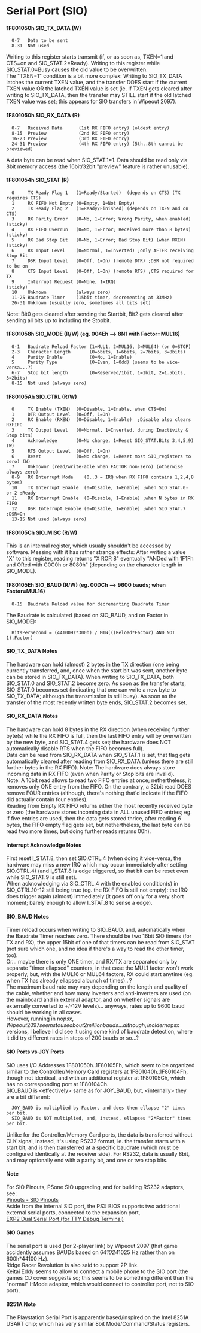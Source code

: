 #   Serial Port (SIO)
#### 1F801050h SIO_TX_DATA (W)
```
  0-7   Data to be sent
  8-31  Not used
```
Writing to this register starts transmit (if, or as soon as, TXEN=1 and CTS=on
and SIO_STAT.2=Ready). Writing to this register while SIO_STAT.0=Busy causes
the old value to be overwritten.<br/>
The "TXEN=1" condition is a bit more complex: Writing to SIO_TX_DATA latches
the current TXEN value, and the transfer DOES start if the current TXEN value
OR the latched TXEN value is set (ie. if TXEN gets cleared after writing to
SIO_TX_DATA, then the transfer may STILL start if the old latched TXEN value
was set; this appears for SIO transfers in Wipeout 2097).<br/>

#### 1F801050h SIO_RX_DATA (R)
```
  0-7   Received Data      (1st RX FIFO entry) (oldest entry)
  8-15  Preview            (2nd RX FIFO entry)
  16-23 Preview            (3rd RX FIFO entry)
  24-31 Preview            (4th RX FIFO entry) (5th..8th cannot be previewed)
```
A data byte can be read when SIO_STAT.1=1. Data should be read only via 8bit
memory access (the 16bit/32bit "preview" feature is rather unusable).<br/>

#### 1F801054h SIO_STAT (R)
```
  0     TX Ready Flag 1   (1=Ready/Started)  (depends on CTS) (TX requires CTS)
  1     RX FIFO Not Empty (0=Empty, 1=Not Empty)
  2     TX Ready Flag 2   (1=Ready/Finished) (depends on TXEN and on CTS)
  3     RX Parity Error   (0=No, 1=Error; Wrong Parity, when enabled) (sticky)
  4     RX FIFO Overrun   (0=No, 1=Error; Received more than 8 bytes) (sticky)
  5     RX Bad Stop Bit   (0=No, 1=Error; Bad Stop Bit) (when RXEN)   (sticky)
  6     RX Input Level    (0=Normal, 1=Inverted) ;only AFTER receiving Stop Bit
  7     DSR Input Level   (0=Off, 1=On) (remote DTR) ;DSR not required to be on
  8     CTS Input Level   (0=Off, 1=On) (remote RTS) ;CTS required for TX
  9     Interrupt Request (0=None, 1=IRQ)                             (sticky)
  10    Unknown           (always zero)
  11-25 Baudrate Timer    (15bit timer, decrementing at 33MHz)
  26-31 Unknown (usually zero, sometimes all bits set)
```
Note: Bit0 gets cleared after sending the Startbit, Bit2 gets cleared after
sending all bits up to including the Stopbit.<br/>

#### 1F801058h SIO_MODE (R/W) (eg. 004Eh --\> 8N1 with Factor=MUL16)
```
  0-1   Baudrate Reload Factor (1=MUL1, 2=MUL16, 3=MUL64) (or 0=STOP)
  2-3   Character Length       (0=5bits, 1=6bits, 2=7bits, 3=8bits)
  4     Parity Enable          (0=No, 1=Enable)
  5     Parity Type            (0=Even, 1=Odd) (seems to be vice-versa...?)
  6-7   Stop bit length        (0=Reserved/1bit, 1=1bit, 2=1.5bits, 3=2bits)
  8-15  Not used (always zero)
```

#### 1F80105Ah SIO_CTRL (R/W)
```
  0     TX Enable (TXEN)  (0=Disable, 1=Enable, when CTS=On)
  1     DTR Output Level  (0=Off, 1=On)
  2     RX Enable (RXEN)  (0=Disable, 1=Enable)  ;Disable also clears RXFIFO
  3     TX Output Level   (0=Normal, 1=Inverted, during Inactivity & Stop bits)
  4     Acknowledge       (0=No change, 1=Reset SIO_STAT.Bits 3,4,5,9)      (W)
  5     RTS Output Level  (0=Off, 1=On)
  6     Reset             (0=No change, 1=Reset most SIO_registers to zero) (W)
  7     Unknown? (read/write-able when FACTOR non-zero) (otherwise always zero)
  8-9   RX Interrupt Mode    (0..3 = IRQ when RX FIFO contains 1,2,4,8 bytes)
  10    TX Interrupt Enable  (0=Disable, 1=Enable) ;when SIO_STAT.0-or-2 ;Ready
  11    RX Interrupt Enable  (0=Disable, 1=Enable) ;when N bytes in RX FIFO
  12    DSR Interrupt Enable (0=Disable, 1=Enable) ;when SIO_STAT.7  ;DSR=On
  13-15 Not used (always zero)
```

#### 1F80105Ch SIO_MISC (R/W)
This is an internal register, which usually shouldn't be accessed by software.
Messing with it has rather strange effects: After writing a value "X" to this
register, reading returns "X ROR 8" eventually "ANDed with 1F1Fh and ORed with
C0C0h or 8080h" (depending on the character length in SIO_MODE).<br/>

#### 1F80105Eh SIO_BAUD (R/W) (eg. 00DCh --\> 9600 bauds; when Factor=MUL16)
```
  0-15  Baudrate Reload value for decrementing Baudrate Timer
```
The Baudrate is calculated (based on SIO_BAUD, and on Factor in SIO_MODE):<br/>
```
  BitsPerSecond = (44100Hz*300h) / MIN(((Reload*Factor) AND NOT 1),Factor)
```

#### SIO_TX_DATA Notes
The hardware can hold (almost) 2 bytes in the TX direction (one being currently
transferred, and, once when the start bit was sent, another byte can be stored
in SIO_TX_DATA). When writing to SIO_TX_DATA, both SIO_STAT.0 and SIO_STAT.2
become zero. As soon as the transfer starts, SIO_STAT.0 becomes set (indicating
that one can write a new byte to SIO_TX_DATA; although the transmission is
still busy). As soon as the transfer of the most recently written byte ends,
SIO_STAT.2 becomes set.<br/>

#### SIO_RX_DATA Notes
The hardware can hold 8 bytes in the RX direction (when receiving further
byte(s) while the RX FIFO is full, then the last FIFO entry will by overwritten
by the new byte, and SIO_STAT.4 gets set; the hardware does NOT automatically
disable RTS when the FIFO becomes full).<br/>
Data can be read from SIO_RX_DATA when SIO_STAT.1 is set, that flag gets
automatically cleared after reading from SIO_RX_DATA (unless there are still
further bytes in the RX FIFO). Note: The hardware does always store incoming
data in RX FIFO (even when Parity or Stop bits are invalid).<br/>
Note: A 16bit read allows to read two FIFO entries at once; nethertheless, it
removes only ONE entry from the FIFO. On the contrary, a 32bit read DOES remove
FOUR entries (although, there's nothing that'd indicate if the FIFO did
actually contain four entries).<br/>
Reading from Empty RX FIFO returns either the most recently received byte or
zero (the hardware stores incoming data in ALL unused FIFO entries; eg. if five
entries are used, then the data gets stored thrice, after reading 6 bytes, the
FIFO empty flag gets set, but nethertheless, the last byte can be read two more
times, but doing further reads returns 00h).<br/>

#### Interrupt Acknowledge Notes
First reset I_STAT.8, then set SIO.CTRL.4 (when doing it vice-versa, the
hardware may miss a new IRQ which may occur immediately after setting
SIO.CTRL.4) (and I_STAT.8 is edge triggered, so that bit can be reset even
while SIO_STAT.9 is still set).<br/>
When acknowledging via SIO_CTRL.4 with the enabled condition(s) in
SIO_CTRL.10-12 still being true (eg. the RX FIFO is still not empty): the IRQ
does trigger again (almost) immediately (it goes off only for a very short
moment; barely enough to allow I_STAT.8 to sense a edge).<br/>

#### SIO_BAUD Notes
Timer reload occurs when writing to SIO_BAUD, and, automatically when the
Baudrate Timer reaches zero. There should be two 16bit SIO timers (for TX and
RX), the upper 15bit of one of that timers can be read from SIO_STAT (not sure
which one, and no idea if there's a way to read the other timer, too).<br/>
Or... maybe there is only ONE timer, and RX/TX are separated only by separate
"timer ellapsed" counters, in that case the MUL1 factor won't work properly,
but, with the MUL16 or MUL64 factors, RX could start anytime (eg. when TX has
already ellapsed a bunch of times)...?<br/>
The maximum baud rate may vary depending on the length and quality of the
cable, whether and how many inverters and anti-inverters are used (on the
mainboard and in external adaptor, and on whether signals are externally
converted to +/-12V levels)... anyways, rates up to 9600 baud should be working
in all cases.<br/>
However, running in no$psx, Wipeout 2097 seems to use about 2 million bauds...
although, in older no$psx versions, I believe I did see it using some kind of
baudrate detection, where it did try different rates in steps of 200 bauds or
so...?<br/>

#### SIO Ports vs JOY Ports
SIO uses I/O Addresses 1F801050h..1F80105Fh, which seem to be organized similar
to the Controller/Memory Card registers at 1F801040h..1F80104Fh, though not
identical, and with an additional register at 1F80105Ch, which has no
corresponding port at 1F80104Ch.<br/>
SIO_BAUD is \<effectively\> same as for JOY_BAUD, but, \<internally\>
they are a bit different:<br/>
```
  JOY_BAUD is multiplied by Factor, and does then ellapse "2" times per bit.
  SIO_BAUD is NOT multiplied, and, instead, ellapses "2*Factor" times per bit.
```
Unlike for the Controller/Memory Card ports, the data is transferred without
CLK signal, instead, it's using RS232 format, ie. the transfer starts with a
start bit, and is then transferred at a specific baudrate (which must be
configured identically at the receiver side). For RS232, data is usually 8bit,
and may optionally end with a parity bit, and one or two stop bits.<br/>

#### Note
For SIO Pinouts, PSone SIO upgrading, and for building RS232 adaptors, see:<br/>
[Pinouts - SIO Pinouts](pinouts.md#pinouts---sio-pinouts)<br/>
Aside from the internal SIO port, the PSX BIOS supports two additional external
serial ports, connected to the expansion port,<br/>
[EXP2 Dual Serial Port (for TTY Debug Terminal)](expansionportpio.md#exp2-dual-serial-port-for-tty-debug-terminal)<br/>

#### SIO Games
The serial port is used (for 2-player link) by Wipeout 2097 (that game
accidently assumes BAUDs based on 64*1024*1025 Hz rather than on 600h*44100
Hz).<br/>
Ridge Racer Revolution is also said to support 2P link.<br/>
Keitai Eddy seems to allow to connect a mobile phone to the SIO port (the games
CD cover suggests so; this seems to be something different than the "normal"
I-Mode adaptor, which would connect to controller port, not to SIO port).<br/>

#### 8251A Note
The Playstation Serial Port is apparently based/inspired on the Intel 8251A
USART chip; which has very similar 8bit Mode/Command/Status registers.<br/>



